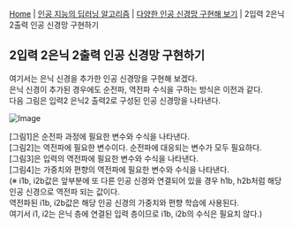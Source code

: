 [Home](./../../../README.md) | [인공 지능의 딥러닝 알고리즘](./../../README.md) | [다양한 인공 신경망 구현해 보기](./../README.md) | 2입력 2은닉 2출력 인공 신경망 구현하기

## 2입력 2은닉 2출력 인공 신경망 구현하기
여기서는 은닉 신경을 추가한 인공 신경망을 구현해 보겠다.  
은닉 신경이 추가된 경우에도 순전파, 역전파 수식을 구하는 방식은 이전과 같다.  
다음 그림은 입력2 은닉2 출력2로 구성된 인공 신경망을 나타낸다.

![Image](https://github.com/user-attachments/assets/35b0e5fc-5a1a-4b78-b5b5-2e74be0893c0)

[그림1]은 순전파 과정에 필요한 변수와 수식을 나타낸다.  
[그림2]는 역전파에 필요한 변수이다. 순전파에 대응되는 변수가 모두 필요하다.  
[그림3]은 입력의 역전파에 필요한 변수와 수식을 나타낸다.  
[그림4]는 가중치와 편향의 역전파에 필요한 변수와 수식을 나타낸다.  
(※ i1b, i2b값은 앞부분에 또 다른 인공 신경와 연결되어 있을 경우 h1b, h2b처럼 해당 인공 신경으로 역전파 되는 값이다.  
역전파된 i1b, i2b값은 해당 인공 신경의 가중치와 편향 학습에 사용된다.  
여기서 i1, i2는 은닉 층에 연결된 입력 층이므로 i1b, i2b의 수식은 필요치 않다.)
